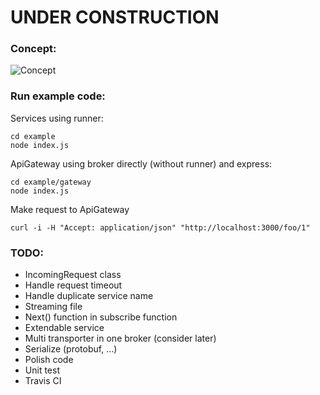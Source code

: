 # UNDER CONSTRUCTION

### Concept:
![Concept](https://i.imgur.com/U2NWxd5.jpg)

### Run example code:
Services using runner:
```
cd example
node index.js
```

ApiGateway using broker directly (without runner) and express:
```
cd example/gateway
node index.js
```

Make request to ApiGateway
```
curl -i -H "Accept: application/json" "http://localhost:3000/foo/1" 
```

### TODO:
- IncomingRequest class
- Handle request timeout
- Handle duplicate service name
- Streaming file
- Next() function in subscribe function
- Extendable service
- Multi transporter in one broker (consider later)
- Serialize (protobuf, ...)
- Polish code
- Unit test
- Travis CI

